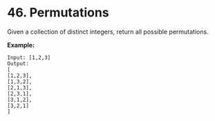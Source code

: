 # 46. Permutations

Given a collection of distinct integers, return all possible permutations.

**Example:**

    Input: [1,2,3]
    Output:
    [
    [1,2,3],
    [1,3,2],
    [2,1,3],
    [2,3,1],
    [3,1,2],
    [3,2,1]
    ]